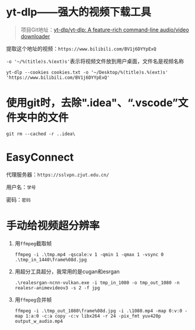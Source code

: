 # yt-dlp——强大的视频下载工具

> 项目Git地址：[yt-dlp/yt-dlp: A feature-rich command-line audio/video downloader](https://github.com/yt-dlp/yt-dlp)

提取这个地址的视频：`https://www.bilibili.com/BV1j6DYYpExQ`

`-o '~/%(title)s.%(ext)s'`表示将视频文件放到用户桌面，文件名是视频名称

```shell
yt-dlp --cookies cookies.txt -o '~/Desktop/%(title)s.%(ext)s' 'https://www.bilibili.com/BV1j6DYYpExQ'
```

# 使用git时，去除".idea"、“.vscode”文件夹中的文件

```shell
git rm --cached -r ..idea\
```

# EasyConnect

代理服务器：`https://sslvpn.zjut.edu.cn/`

用户名：`学号`

密码：`密码`

# 手动给视频超分辨率

1. 用`ffmpeg`截取帧

   ```shell
   ffmpeg -i .\tmp.mp4 -qscale:v 1 -qmin 1 -qmax 1 -vsync 0 .\tmp_in_1440\frame%08d.jpg
   ```

2. 用超分工具超分，我常用的是cugan和esrgan

   ```shell
   .\realesrgan-ncnn-vulkan.exe -i tmp_in_1080 -o tmp_out_1080 -n realesr-animevideov3 -s 2 -f jpg
   ```

3. 用`ffmpeg`合并帧

   ```shell
   ffmpeg -i .\tmp_out_1080\frame%08d.jpg -i .\1080.mp4 -map 0:v:0 -map 1:a:0 -c:a copy -c:v libx264 -r 24 -pix_fmt yuv420p output_w_audio.mp4
   ```

   
